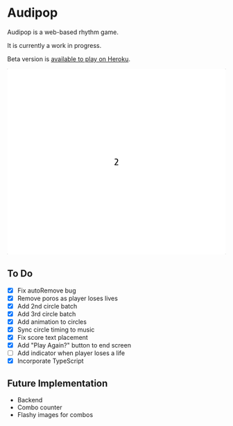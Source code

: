 # Audipop

Audipop is a web-based rhythm game. 

It is currently a work in progress. 

Beta version is [available to play on Heroku](https://audipop-test.herokuapp.com/).

![Game Demo Screenshot](src/assets/game-demo.gif "Game Demo Screenshot")

## To Do 
- [x] Fix autoRemove bug
- [x] Remove poros as player loses lives  
- [x] Add 2nd circle batch
- [x] Add 3rd circle batch 
- [x] Add animation to circles
- [x] Sync circle timing to music
- [x] Fix score text placement
- [x] Add "Play Again?" button to end screen
- [ ] Add indicator when player loses a life 
- [x] Incorporate TypeScript

## Future Implementation 
- Backend
- Combo counter 
- Flashy images for combos 